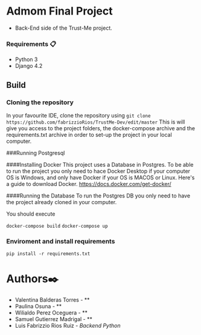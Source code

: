 # Admom Final Project

- Back-End side of the Trust-Me project.

### Requirements 📋
- Python 3
- Django 4.2

## Build
### Cloning the repository

In your favourite IDE, clone the repository using `git clone https://github.com/fabrizzioRios/TrustMe-Dev/edit/master`
This is will give you access to the project folders, the docker-compose archive and the requirements.txt archive in order to set-up the project in your local computer.

###Running Postgresql

####Installing Docker
This project uses a Database in Postgres. To be able to run the project you only need to hace Docker Desktop if your computer OS is Windows, and only have Docker if your OS is MACOS or Linux.
Here's a guide to download Docker. https://docs.docker.com/get-docker/

####Running the Database
To run the Postgres DB you only need to have the project already cloned in your computer.

You should execute

`docker-compose build`
`docker-compose up`


### Enviroment and install requirements

`pip install -r requirements.txt`

# Authors✒️
- Valentina Balderas Torres - ** 
- Paulina Osuna - ** 
- Wilialdo Perez Oceguera - ** 
- Samuel Gutierrez Madrigal - ** 
- Luis Fabrizzio Rios Ruiz - *Backend Python* 
